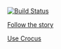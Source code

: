 [![Build Status](https://travis-ci.org/ericminio/crocus.svg)](https://travis-ci.org/ericminio/crocus)

[Follow the story](http://ericminio.github.io/crocus/)

[Use Crocus](http://crocus.herokuapp.com)
